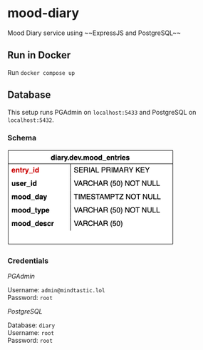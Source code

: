 # mood-diary

Mood Diary service using \~\~ExpressJS and PostgreSQL\~\~

## Run in Docker

Run `docker compose up`

## Database

This setup runs PGAdmin on `localhost:5433` and PostgreSQL on `localhost:5432`.

### Schema

![DB SQL Schema](/docs/db.png)

### Credentials

*PGAdmin*

Username: `admin@mindtastic.lol`  
Password: `root`

*PostgreSQL*

Database: `diary`  
Username: `root`  
Password: `root`